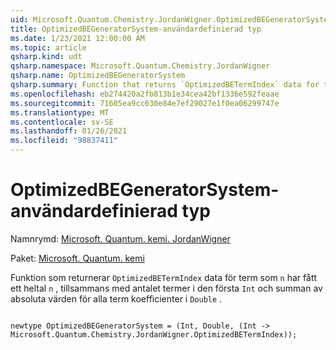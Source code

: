 ```yaml
---
uid: Microsoft.Quantum.Chemistry.JordanWigner.OptimizedBEGeneratorSystem
title: OptimizedBEGeneratorSystem-användardefinierad typ
ms.date: 1/23/2021 12:00:00 AM
ms.topic: article
qsharp.kind: udt
qsharp.namespace: Microsoft.Quantum.Chemistry.JordanWigner
qsharp.name: OptimizedBEGeneratorSystem
qsharp.summary: Function that returns `OptimizedBETermIndex` data for term `n` given an integer `n`, together with the number of terms in the first `Int` and the sum of absolute-values of all term coefficients in the `Double`.
ms.openlocfilehash: eb274420a2fb813b1e34cea42bf1336e592feaae
ms.sourcegitcommit: 71605ea9cc630e84e7ef29027e1f0ea06299747e
ms.translationtype: MT
ms.contentlocale: sv-SE
ms.lasthandoff: 01/26/2021
ms.locfileid: "98837411"
---
```

# <a name="optimizedbegeneratorsystem-user-defined-type"></a>OptimizedBEGeneratorSystem-användardefinierad typ

Namnrymd: [Microsoft. Quantum. kemi. JordanWigner](xref:Microsoft.Quantum.Chemistry.JordanWigner)

Paket: [Microsoft. Quantum. kemi](https://nuget.org/packages/Microsoft.Quantum.Chemistry)


Funktion som returnerar `OptimizedBETermIndex` data för term som `n` har fått ett heltal `n` , tillsammans med antalet termer i den första `Int` och summan av absoluta värden för alla term koefficienter i `Double` .

```qsharp

newtype OptimizedBEGeneratorSystem = (Int, Double, (Int -> Microsoft.Quantum.Chemistry.JordanWigner.OptimizedBETermIndex));
```

